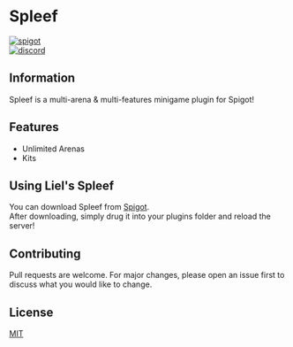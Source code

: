 # Spleef

[<img alt="spigot" src="https://lielamar.com/cdn/plugins/github_spigot.png" size=1.5>](https://www.spigotmc.org/resources/spleef.74019/)
<br>
[<img alt="discord" src="https://lielamar.com/cdn/plugins/github_discord.png" size=1.5>](https://discord.gg/NzgBrqR)

## Information

Spleef is a multi-arena & multi-features minigame plugin for Spigot!

## Features
* Unlimited Arenas
* Kits

## Using Liel's Spleef
You can download Spleef from [Spigot](https://www.spigotmc.org/resources/spleef.74019/).
<br>After downloading, simply drug it into your plugins folder and reload the server!

## Contributing
Pull requests are welcome. For major changes, please open an issue first to discuss what you would like to change.

## License
[MIT](https://choosealicense.com/licenses/mit/)
